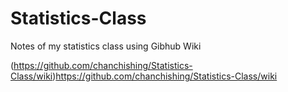 # Statistics-Class

Notes of my statistics class using Gibhub Wiki 

(https://github.com/chanchishing/Statistics-Class/wiki)https://github.com/chanchishing/Statistics-Class/wiki
